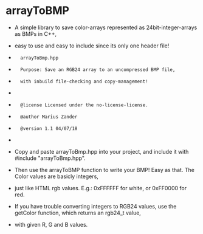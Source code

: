 # arrayToBMP
*   A simple library to save color-arrays represented as 24bit-integer-arrays as BMPs in C++, 
*   easy to use and easy to include since its only one header file!

*		arrayToBmp.hpp
*		Purpose: Save an RGB24 array to an uncompressed BMP file, 
*		with inbuild file-checking and copy-management!
*		
*		@license Licensed under the no-license-license.
*		@author Marius Zander
*		@version 1.1 04/07/18
*		


*   Copy and paste arrayToBmp.hpp into your project, and include it with #include "arrayToBmp.hpp".
*   Then use the arrayToBMP function to write your BMP! Easy as that. The Color values are basicly integers, 
*   just like HTML rgb values. E.g.: 0xFFFFFF for white, or 0xFF0000 for red.
*   If you have trouble converting integers to RGB24 values, use the getColor function, which returns an rgb24_t value, 
*   with given R, G and B values.




